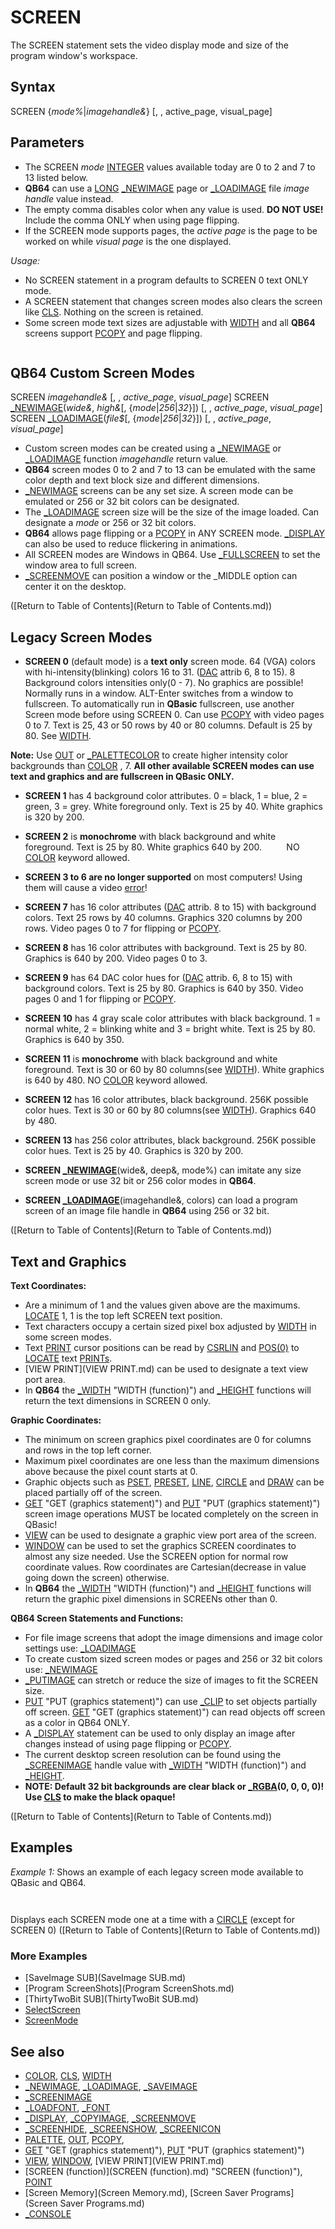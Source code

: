 # SCREEN

The SCREEN statement sets the video display mode and size of the program window's workspace.

  

## Syntax

SCREEN {*mode%*|*imagehandle&*} [, , active_page, visual_page]
  

## Parameters

* The SCREEN *mode* [INTEGER](INTEGER.md) values available today are 0 to 2 and 7 to 13 listed below.
* **QB64** can use a [LONG](LONG.md) [_NEWIMAGE](_NEWIMAGE.md) page or [_LOADIMAGE](_LOADIMAGE.md) file *image handle* value instead.
* The empty comma disables color when any value is used. **DO NOT USE!** Include the comma ONLY when using page flipping.
* If the SCREEN mode supports pages, the *active page* is the page to be worked on while *visual page* is the one displayed.

  

*Usage:*

* No SCREEN statement in a program defaults to SCREEN 0 text ONLY mode.
* A SCREEN statement that changes screen modes also clears the screen like [CLS](CLS.md). Nothing on the screen is retained.
* Some screen mode text sizes are adjustable with [WIDTH](WIDTH.md) and all **QB64** screens support [PCOPY](PCOPY.md) and page flipping.

```                        **LEGACY SCREEN MODES AT A GLANCE**   **Screen      Text           Graphics          Colors      Video    Text      Default**   **Mode   Rows   Columns   Width   Height  Attrib.   BPP   Pages    Block    QB64 Font**     0   25/43/50  80/40    No graphics     16/16 DAC  4     0-7     -----    _FONT 16    1      25      40      320     200     16/4 BG    4     none    8 X 8    _FONT 8    2      25      80      640     200      2/mono    1     none    8 X 8    _FONT 8    .................................................................................    7      25      40      320     200     16/16 DAC  4     0-7     8 X 8    _FONT 8    8      25      80      640     200     16/16      4     0-3     8 X 8    _FONT 8    9      25      80      640     350     16/64 DAC  4     0-1     8 X 14   _FONT 14   10      25      80      640     350     4/2 GScale 2     none    8 X 14   _FONT 14   11     30/60    80      640     480      2/mono    1     none    8 X 16   _FONT 16   12     30/60    80      640     480     16/262K    4     none    8 X 16   _FONT 16   13      25      40      320     200     256/65K    8     none    8 X 8    _FONT 8                **QB64 allows video paging and [PCOPY](PCOPY.md) in ALL screen modes!**  
```

  

## QB64 Custom Screen Modes

SCREEN *imagehandle&* [, , *active_page*, *visual_page*]
SCREEN [_NEWIMAGE](_NEWIMAGE.md)(*wide&*, *high&*[, {*mode*|*256*|*32*}]) [, , *active_page*, *visual_page*]
SCREEN [_LOADIMAGE](_LOADIMAGE.md)(*file$*[, {*mode*|*256*|*32*}]) [, , *active_page*, *visual_page*]
  

* Custom screen modes can be created using a [_NEWIMAGE](_NEWIMAGE.md) or [_LOADIMAGE](_LOADIMAGE.md) function *imagehandle* return value.
* **QB64** screen modes 0 to 2 and 7 to 13 can be emulated with the same color depth and text block size and different dimensions.
* [_NEWIMAGE](_NEWIMAGE.md) screens can be any set size. A screen mode can be emulated or 256 or 32 bit colors can be designated.
* The [_LOADIMAGE](_LOADIMAGE.md) screen size will be the size of the image loaded. Can designate a *mode* or 256 or 32 bit colors.
* **QB64** allows page flipping or a [PCOPY](PCOPY.md) in ANY SCREEN mode. [_DISPLAY](_DISPLAY.md) can also be used to reduce flickering in animations.
* All SCREEN modes are Windows in QB64. Use [_FULLSCREEN](_FULLSCREEN.md) to set the window area to full screen.
* [_SCREENMOVE](_SCREENMOVE.md) can position a window or the _MIDDLE option can center it on the desktop.

([Return to Table of Contents](Return to Table of Contents.md))

  

## Legacy Screen Modes

* **SCREEN 0** (default mode) is a **text only** screen mode. 64 (VGA) colors with hi-intensity(blinking) colors 16 to 31. ([DAC](DAC.md) attrib 6, 8 to 15). 8 Background colors intensities only(0 - 7). No graphics are possible! Normally runs in a window. ALT-Enter switches from a window to fullscreen. To automatically run in **QBasic** fullscreen, use another Screen mode before using SCREEN 0. Can use [PCOPY](PCOPY.md) with video pages 0 to 7. Text is 25, 43 or 50 rows by 40 or 80 columns. Default is 25 by 80. See [WIDTH](WIDTH.md).

**Note:** Use [OUT](OUT.md) or [_PALETTECOLOR](_PALETTECOLOR.md) to create higher intensity color backgrounds than [COLOR](COLOR.md) , 7.
**All other available SCREEN modes can use text and graphics and are fullscreen in QBasic ONLY.**
* **SCREEN 1** has 4 background color attributes. 0 = black, 1 = blue, 2 = green, 3 = grey. White foreground only. Text is 25 by 40. White graphics is 320 by 200.

* **SCREEN 2** is **monochrome** with black background and white foreground. Text is 25 by 80. White graphics 640 by 200.          NO [COLOR](COLOR.md) keyword allowed.

* **SCREEN 3 to 6 are no longer supported** on most computers! Using them will cause a video [error](error.md)!

* **SCREEN 7** has 16 color attributes ([DAC](DAC.md) attrib. 8 to 15) with background colors. Text 25 rows by 40 columns. Graphics 320 columns by 200 rows. Video pages 0 to 7 for flipping or [PCOPY](PCOPY.md).

* **SCREEN 8** has 16 color attributes with background. Text is 25 by 80. Graphics is 640 by 200. Video pages 0 to 3.

* **SCREEN 9** has 64 DAC color hues for ([DAC](DAC.md) attrib. 6, 8 to 15) with background colors. Text is 25 by 80. Graphics is 640 by 350. Video pages 0 and 1 for flipping or [PCOPY](PCOPY.md).

* **SCREEN 10** has 4 gray scale color attributes with black background. 1 = normal white, 2 = blinking white and 3 = bright white. Text is 25 by 80. Graphics is 640 by 350.

* **SCREEN 11** is **monochrome** with black background and white foreground. Text is 30 or 60 by 80 columns(see [WIDTH](WIDTH.md)). White graphics is 640 by 480. NO [COLOR](COLOR.md) keyword allowed.

* **SCREEN 12** has 16 color attributes, black background. 256K possible color hues. Text is 30 or 60 by 80 columns(see [WIDTH](WIDTH.md)). Graphics 640 by 480.

* **SCREEN 13** has 256 color attributes, black background. 256K possible color hues. Text is 25 by 40. Graphics is 320 by 200.

* **SCREEN [_NEWIMAGE](_NEWIMAGE.md)**(wide&, deep&, mode%) can imitate any size screen mode or use 32 bit or 256 color modes in **QB64**.

* **SCREEN [_LOADIMAGE](_LOADIMAGE.md)**(imagehandle&, colors) can load a program screen of an image file handle in **QB64** using 256 or 32 bit.

([Return to Table of Contents](Return to Table of Contents.md))

  

## Text and Graphics

**Text Coordinates:**
* Are a minimum of 1 and the values given above are the maximums. [LOCATE](LOCATE.md) 1, 1 is the top left SCREEN text position.
* Text characters occupy a certain sized pixel box adjusted by [WIDTH](WIDTH.md) in some screen modes.
* Text [PRINT](PRINT.md) cursor positions can be read by [CSRLIN](CSRLIN.md) and [POS(0)](POS(0).md) to [LOCATE](LOCATE.md) text [PRINTs](PRINTs.md).
* [VIEW PRINT](VIEW PRINT.md) can be used to designate a text view port area.
* In **QB64** the [_WIDTH](_WIDTH.md) "WIDTH (function)") and [_HEIGHT](_HEIGHT.md) functions will return the text dimensions in SCREEN 0 only.

  

**Graphic Coordinates:**
* The minimum on screen graphics pixel coordinates are 0 for columns and rows in the top left corner.
* Maximum pixel coordinates are one less than the maximum dimensions above because the pixel count starts at 0.
* Graphic objects such as [PSET](PSET.md), [PRESET](PRESET.md), [LINE](LINE.md), [CIRCLE](CIRCLE.md) and [DRAW](DRAW.md) can be placed partially off of the screen.
* [GET](GET.md) "GET (graphics statement)") and [PUT](PUT.md) "PUT (graphics statement)") screen image operations MUST be located completely on the screen in QBasic!
* [VIEW](VIEW.md) can be used to designate a graphic view port area of the screen.
* [WINDOW](WINDOW.md) can be used to set the graphics SCREEN coordinates to almost any size needed. Use the SCREEN option for normal row coordinate values. Row coordinates are Cartesian(decrease in value going down the screen) otherwise.
* In **QB64** the [_WIDTH](_WIDTH.md) "WIDTH (function)") and [_HEIGHT](_HEIGHT.md) functions will return the graphic pixel dimensions in SCREENs other than 0.

  

**QB64 Screen Statements and Functions:**
* For file image screens that adopt the image dimensions and image color settings use: [_LOADIMAGE](_LOADIMAGE.md)
* To create custom sized screen modes or pages and 256 or 32 bit colors use: [_NEWIMAGE](_NEWIMAGE.md)
* [_PUTIMAGE](_PUTIMAGE.md) can stretch or reduce the size of images to fit the SCREEN size.
* [PUT](PUT.md) "PUT (graphics statement)") can use [_CLIP](_CLIP.md) to set objects partially off screen. [GET](GET.md) "GET (graphics statement)") can read objects off screen as a color in QB64 ONLY.
* A [_DISPLAY](_DISPLAY.md) statement can be used to only display an image after changes instead of using page flipping or [PCOPY](PCOPY.md).
* The current desktop screen resolution can be found using the [_SCREENIMAGE](_SCREENIMAGE.md) handle value with [_WIDTH](_WIDTH.md) "WIDTH (function)") and [_HEIGHT](_HEIGHT.md).
* **NOTE: Default 32 bit backgrounds are clear black or [_RGBA](_RGBA.md)(0, 0, 0, 0)! Use [CLS](CLS.md) to make the black opaque!**

([Return to Table of Contents](Return to Table of Contents.md))

  

## Examples

*Example 1:* Shows an example of each legacy screen mode available to QBasic and QB64.

``` SCREEN 0 [PRINT](PRINT.md) "This is SCREEN 0 - only text is allowed!" [FOR](FOR.md) S = 1 [TO](TO.md) 13    [IF](IF.md) S < 3 [OR](OR.md) S > 6 [THEN](THEN.md)      [DO](DO.md): [SLEEP](SLEEP.md): [LOOP](LOOP.md) [UNTIL](UNTIL.md) [INKEY$](INKEY$.md) <> ""      SCREEN S      [PRINT](PRINT.md) "This is SCREEN"; S; " - can use text and graphics!"        [IF](IF.md) S = 2 [OR](OR.md) S = 11 [THEN](THEN.md) [PRINT](PRINT.md) "Monochrome - no [COLOR](COLOR.md) statements!"        [IF](IF.md) S = 10 [THEN](THEN.md)          [COLOR](COLOR.md) 2: [PRINT](PRINT.md) "This SCREEN has only 4 colors. Black and 3 white: 2 blinks.          [CIRCLE](CIRCLE.md) (100,100), 50, 2        [ELSE](ELSE.md) : [CIRCLE](CIRCLE.md) (100,100), 100, S        [END IF](END IF.md)    [END IF](END IF.md) [NEXT](NEXT.md) [SLEEP](SLEEP.md) [SYSTEM](SYSTEM.md)  
```

``` This is SCREEN 0 - only text is allowed!  
```

Displays each SCREEN mode one at a time with a [CIRCLE](CIRCLE.md) (except for SCREEN 0)
([Return to Table of Contents](Return to Table of Contents.md))

### More Examples

* [SaveImage SUB](SaveImage SUB.md)
* [Program ScreenShots](Program ScreenShots.md)
* [ThirtyTwoBit SUB](ThirtyTwoBit SUB.md)
* [SelectScreen](SelectScreen.md)
* [ScreenMode](ScreenMode.md)

  

## See also

* [COLOR](COLOR.md), [CLS](CLS.md), [WIDTH](WIDTH.md)
* [_NEWIMAGE](_NEWIMAGE.md), [_LOADIMAGE](_LOADIMAGE.md), [_SAVEIMAGE](_SAVEIMAGE.md)
* [_SCREENIMAGE](_SCREENIMAGE.md)
* [_LOADFONT](_LOADFONT.md), [_FONT](_FONT.md)
* [_DISPLAY](_DISPLAY.md), [_COPYIMAGE](_COPYIMAGE.md), [_SCREENMOVE](_SCREENMOVE.md)
* [_SCREENHIDE](_SCREENHIDE.md), [_SCREENSHOW](_SCREENSHOW.md), [_SCREENICON](_SCREENICON.md)
* [PALETTE](PALETTE.md), [OUT](OUT.md), [PCOPY](PCOPY.md),
* [GET](GET.md) "GET (graphics statement)"), [PUT](PUT.md) "PUT (graphics statement)")
* [VIEW](VIEW.md), [WINDOW](WINDOW.md), [VIEW PRINT](VIEW PRINT.md)
* [SCREEN (function)](SCREEN (function).md) "SCREEN (function)"), [POINT](POINT.md)
* [Screen Memory](Screen Memory.md), [Screen Saver Programs](Screen Saver Programs.md)
* [_CONSOLE](_CONSOLE.md)

  
